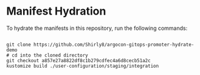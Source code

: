 
# Manifest Hydration

To hydrate the manifests in this repository, run the following commands:

```shell

git clone https://github.com/Shirly8/argocon-gitops-promoter-hydrate-demo
# cd into the cloned directory
git checkout a857e27a8822df8c1b279cdfec4a6d8cecb51a2c
kustomize build ./user-configuration/staging/integration
```